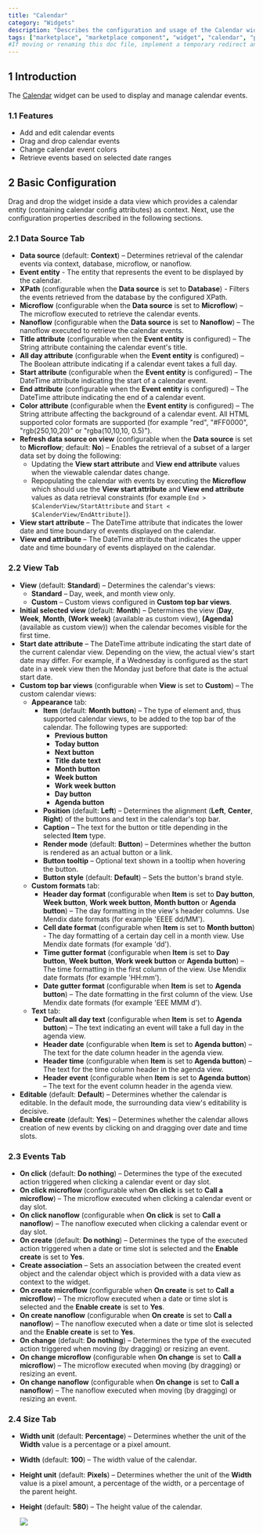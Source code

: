 ```yaml
---
title: "Calendar"
category: "Widgets"
description: "Describes the configuration and usage of the Calendar widget, which is available in the Mendix Marketplace."
tags: ["marketplace", "marketplace component", "widget", "calendar", "platform support"]
#If moving or renaming this doc file, implement a temporary redirect and let the respective team know they should update the URL in the product. See Mapping to Products for more details.
---
```


## 1 Introduction

The [Calendar](https://marketplace.mendix.com/link/component/107954/) widget can be used to display and manage calendar events.

### 1.1 Features

* Add and edit calendar events
* Drag and drop calendar events
* Change calendar event colors
* Retrieve events based on selected date ranges

## 2 Basic Configuration

Drag and drop the widget inside a data view which provides a calendar entity (containing calendar config attributes) as context. Next, use the configuration properties described in the following sections.

### 2.1 Data Source Tab

* **Data source** (default: **Context**) – Determines retrieval of the calendar events via context, database, microflow, or nanoflow.
* **Event entity** - The entity that represents the event to be displayed by the calendar.
* **XPath** (configurable when the **Data source** is set to **Database**) - Filters the events retrieved from the database by the configured XPath.
* **Microflow** (configurable when the **Data source** is set to **Microflow**) – The microflow executed to retrieve the calendar events.
* **Nanoflow** (configurable when the **Data source** is set to **Nanoflow**) – The nanoflow executed to retrieve the calendar events.
* **Title attribute** (configurable when the **Event entity** is configured) – The String attribute containing the calendar event's title.
* **All day attribute** (configurable when the **Event entity** is configured) – The Boolean attribute indicating if a calendar event takes a full day.
* **Start attribute** (configurable when the **Event entity** is configured) – The DateTime attribute indicating the start of a calendar event.
* **End attribute** (configurable when the **Event entity** is configured) – The DateTime attribute indicating the end of a calendar event.
* **Color attribute** (configurable when the **Event entity** is configured) – The String attribute affecting the background of a calendar event. All HTML supported color formats are supported (for example "red", "#FF0000", "rgb(250,10,20)" or "rgba(10,10,10, 0.5)").
* **Refresh data source on view** (configurable when the **Data source** is set to **Microflow**; default: **No**) – Enables the retrieval of a subset of a larger data set by doing the following:
	* Updating the **View start attribute** and **View end attribute** values when the viewable calendar dates change.
	* Repopulating the calendar with events by executing the **Microflow** which should use the **View start attribute** and **View end attribute** values as data retrieval constraints (for example `End > $CalenderView/StartAttribute` and `Start < $CalenderView/EndAttribute]`).
* **View start attribute** – The DateTime attribute that indicates the lower date and time boundary of events displayed on the calendar.
* **View end attribute** – The DateTime attribute that indicates the upper date and time boundary of events displayed on the calendar.

### 2.2 View Tab

* **View** (default: **Standard**) – Determines the calendar's views:
	* **Standard** – Day, week, and month view only.
 	* **Custom** – Custom views configured in **Custom top bar views**.
* **Initial selected view** (default: **Month**) – Determines the view (**Day**, **Week**, **Month**, **(Work week)** (available as custom view), **(Agenda)** (available as custom view)) when the calendar becomes visible for the first time.
* **Start date attribute** – The DateTime attribute indicating the start date of the current calendar view. Depending on the view, the actual view's start date may differ. For example, if a Wednesday is configured as the start date in a week view then the Monday just before that date is the actual start date.
* **Custom top bar views** (configurable when **View** is set to **Custom**) – The custom calendar views:
	* **Appearance** tab:
		* **Item** (default: **Month button**) – The type of element and, thus supported calendar views, to be added to the top bar of the calendar. The following types are supported: 
			* **Previous button**
			* **Today button**
			* **Next button**
			* **Title date text**
 			* **Month button**
			* **Week button**
			* **Work week button**
			* **Day button**
			* **Agenda button**
		* **Position** (default: **Left**) – Determines the alignment (**Left**, **Center**, **Right**) of the buttons and text in the calendar's top bar.
		* **Caption** – The text for the button or title depending in the selected **Item** type.
		* **Render mode** (default: **Button**) – Determines whether the button is rendered as an actual button or a link.
		* **Button tooltip** – Optional text shown in a tooltip when hovering the button.
		* **Button style** (default: **Default**) – Sets the button's brand style.
	* **Custom formats** tab:
 		* **Header day format** (configurable when **Item** is set to **Day button**, **Week button**, **Work week button**, **Month button** or **Agenda button**) – The day formatting in the view's header columns. Use Mendix date formats (for example 'EEEE dd/MM'). 
		* **Cell date format** (configurable when **Item** is set to **Month button**) - The day formatting of a certain day cell in a month view. Use Mendix date formats (for example 'dd'). 
		* **Time gutter format** (configurable when **Item** is set to **Day button**, **Week button**, **Work week button** or **Agenda button**) – The time formatting in the first column of the view. Use Mendix date formats (for example 'HH:mm'). 
		* **Date gutter format** (configurable when **Item** is set to **Agenda button**) – The date formatting in the first column of the view. Use Mendix date formats (for example 'EEE MMM d'). 
	* **Text** tab:
		* **Default all day text** (configurable when **Item** is set to **Agenda button**) – The text indicating an event will take a full day in the agenda view.
		* **Header date** (configurable when **Item** is set to **Agenda button**) – The text for the date column header in the agenda view.
		* **Header time** (configurable when **Item** is set to **Agenda button**) – The text for the time column header in the agenda view.
		* **Header event** (configurable when **Item** is set to **Agenda button**) – The text for the event column header in the agenda view.
* **Editable** (default: **Default**) – Determines whether the calendar is editable. In the default mode, the surrounding data view's editability is decisive.
* **Enable create** (default: **Yes**) – Determines whether the calendar allows creation of new events by clicking on and dragging over date and time slots.

### 2.3 Events Tab

* **On click** (default: **Do nothing**) – Determines the type of the executed action triggered when clicking a calendar event or day slot.
* **On click microflow** (configurable when **On click** is set to **Call a microflow**) – The microflow executed when clicking a calendar event or day slot.
* **On click nanoflow** (configurable when **On click** is set to **Call a nanoflow**) – The nanoflow executed when clicking a calendar event or day slot.
* **On create** (default: **Do nothing**) – Determines the type of the executed action triggered when a date or time slot is selected and the **Enable create** is set to **Yes**.
* **Create association** – Sets an association between the created event object and the calendar object which is provided with a data view as context to the widget.
* **On create microflow** (configurable when **On create** is set to **Call a microflow**) – The microflow executed when a date or time slot is selected and the **Enable create** is set to **Yes**.
* **On create nanoflow** (configurable when **On create** is set to **Call a nanoflow**) – The nanoflow executed when a date or time slot is selected and the **Enable create** is set to **Yes**.
* **On change** (default: **Do nothing**) – Determines the type of the executed action triggered when moving (by dragging) or resizing an event.
* **On change microflow** (configurable when **On change** is set to **Call a microflow**) – The microflow executed when moving (by dragging) or resizing an event.
* **On change nanoflow** (configurable when **On change** is set to **Call a nanoflow**) – The nanoflow executed when moving (by dragging) or resizing an event.

### 2.4 Size Tab

* **Width unit** (default: **Percentage**) – Determines whether the unit of the **Width** value is a percentage or a pixel amount.
* **Width** (default: **100**) – The width value of the calendar.
* **Height unit** (default: **Pixels**) – Determines whether the unit of the **Width** value is a pixel amount, a percentage of the width, or a percentage of the parent height.
* **Height** (default: **580**) – The height value of the calendar.

	![](attachments/calendar/calendar2.gif)
